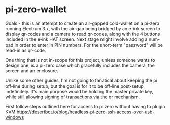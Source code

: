 # pi-zero-wallet

Goals - this is an attempt to create an air-gapped cold-wallet on a pi-zero running Electrum 3.x, with the air-gap being bridged by an e-ink screen to display qr-codes and a camera to read qr-codes, along with the 4 buttons included in the e-ink HAT screen. Next stage might involve adding a num-pad in order to enter in PIN numbers. For the short-term "password" will be read-in as qr-code. 

One thing that is not in-scope for this project, unless someone wants to design one, is a pi-zero case which gracefully includes the camera, the screen and an enclosure.

Unlike some other guides, I'm not going to fanatical about keeping the pi off-line during setup, but the goal is for it to be off-line post-setup indefinitely. It's main purpose would be holding the master private key, while still allowing signing of transactions via the qr mechanism.

First follow steps outlined here for access to pi zero without having to plugin KVM
https://desertbot.io/blog/headless-pi-zero-ssh-access-over-usb-windows


